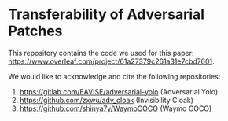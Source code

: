 # Transferability of Adversarial Patches

This repository contains the code we used for this paper: https://www.overleaf.com/project/61a27379c261a31e7cbd7601.

We would like to acknowledge and cite the following repositories:

1. https://gitlab.com/EAVISE/adversarial-yolo (Adversarial Yolo)
2. https://github.com/zxwu/adv_cloak (Invisibility Cloak)
3. https://github.com/shinya7y/WaymoCOCO (Waymo COCO)

